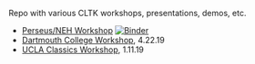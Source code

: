 Repo with various CLTK workshops, presentations, demos, etc.

- [Perseus/NEH Workshop](https://mybinder.org/v2/gh/diyclassics/cltk-presentations/master?filepath=cltk-akkadian-pipeline.ipynb) [![Binder](https://mybinder.org/badge_logo.svg)](https://mybinder.org/v2/gh/diyclassics/cltk-presentations/master?filepath=cltk-akkadian-pipeline.ipynb)
- [Dartmouth College Workshop](#), 4.22.19
- [UCLA Classics Workshop](https://mybinder.org/v2/gh/diyclassics/cltk-presentations/master), 1.11.19

